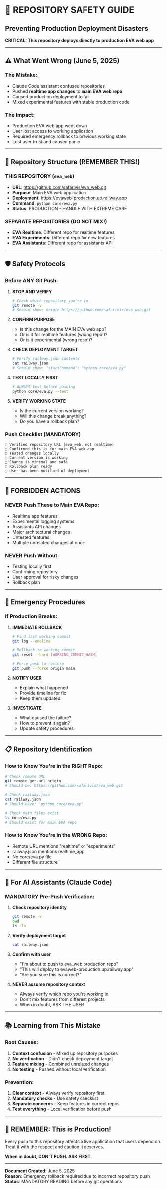 # 🚨 REPOSITORY SAFETY GUIDE
## Preventing Production Deployment Disasters

**CRITICAL: This repository deploys directly to production EVA web app**

---

## ⚠️ **What Went Wrong (June 5, 2025)**

### The Mistake:
- Claude Code assistant confused repositories
- Pushed **realtime app changes** to **main EVA web repo**
- Caused production deployment to fail
- Mixed experimental features with stable production code

### The Impact:
- Production EVA web app went down
- User lost access to working application
- Required emergency rollback to previous working state
- Lost user trust and caused panic

---

## 🎯 **Repository Structure (REMEMBER THIS!)**

### **THIS REPOSITORY** (`eva_web`)
- **URL**: https://github.com/safarivis/eva_web.git
- **Purpose**: Main EVA web application
- **Deployment**: https://evaweb-production.up.railway.app
- **Command**: `python core/eva.py`
- **Status**: PRODUCTION - HANDLE WITH EXTREME CARE

### **SEPARATE REPOSITORIES** (DO NOT MIX!)
- **EVA Realtime**: Different repo for realtime features
- **EVA Experiments**: Different repo for new features
- **EVA Assistants**: Different repo for assistants API

---

## 🛡️ **Safety Protocols**

### **Before ANY Git Push:**

1. **STOP AND VERIFY**
   ```bash
   # Check which repository you're in
   git remote -v
   # Should show: origin https://github.com/safarivis/eva_web.git
   ```

2. **CONFIRM PURPOSE**
   - Is this change for the MAIN EVA web app?
   - Or is it for realtime features (wrong repo!)?
   - Or is it experimental (wrong repo!)?

3. **CHECK DEPLOYMENT TARGET**
   ```bash
   # Verify railway.json contents
   cat railway.json
   # Should show: "startCommand": "python core/eva.py"
   ```

4. **TEST LOCALLY FIRST**
   ```bash
   # ALWAYS test before pushing
   python core/eva.py --test
   ```

5. **VERIFY WORKING STATE**
   - Is the current version working?
   - Will this change break anything?
   - Do you have a rollback plan?

### **Push Checklist (MANDATORY)**
```
□ Verified repository URL (eva_web, not realtime)
□ Confirmed this is for main EVA web app
□ Tested changes locally
□ Current version is working
□ Change is minimal and safe
□ Rollback plan ready
□ User has been notified of deployment
```

---

## 🚫 **FORBIDDEN ACTIONS**

### **NEVER Push These to Main EVA Repo:**
- Realtime app features
- Experimental logging systems
- Assistants API changes
- Major architectural changes
- Untested features
- Multiple unrelated changes at once

### **NEVER Push Without:**
- Testing locally first
- Confirming repository
- User approval for risky changes
- Rollback plan

---

## 🔧 **Emergency Procedures**

### **If Production Breaks:**
1. **IMMEDIATE ROLLBACK**
   ```bash
   # Find last working commit
   git log --oneline
   
   # Rollback to working commit
   git reset --hard [WORKING_COMMIT_HASH]
   
   # Force push to restore
   git push --force origin main
   ```

2. **NOTIFY USER**
   - Explain what happened
   - Provide timeline for fix
   - Keep them updated

3. **INVESTIGATE**
   - What caused the failure?
   - How to prevent it again?
   - Update safety procedures

---

## 📋 **Repository Identification**

### **How to Know You're in the RIGHT Repo:**
```bash
# Check remote URL
git remote get-url origin
# Should be: https://github.com/safarivis/eva_web.git

# Check railway.json
cat railway.json
# Should have: "python core/eva.py"

# Check main files exist
ls core/eva.py
# Should exist for main EVA repo
```

### **How to Know You're in the WRONG Repo:**
- Remote URL mentions "realtime" or "experiments"
- railway.json mentions realtime_app
- No core/eva.py file
- Different file structure

---

## 🎯 **For AI Assistants (Claude Code)**

### **MANDATORY Pre-Push Verification:**
1. **Check repository identity**
   ```bash
   git remote -v
   pwd
   ls -la
   ```

2. **Verify deployment target**
   ```bash
   cat railway.json
   ```

3. **Confirm with user**
   - "I'm about to push to eva_web production repo"
   - "This will deploy to evaweb-production.up.railway.app"
   - "Are you sure this is correct?"

4. **NEVER assume repository context**
   - Always verify which repo you're working in
   - Don't mix features from different projects
   - When in doubt, ASK THE USER

---

## 📚 **Learning from This Mistake**

### **Root Causes:**
1. **Context confusion** - Mixed up repository purposes
2. **No verification** - Didn't check deployment target
3. **Feature mixing** - Combined unrelated changes
4. **No testing** - Pushed without local verification

### **Prevention:**
1. **Clear context** - Always verify repository first
2. **Mandatory checks** - Use safety checklist
3. **Separate concerns** - Keep features in correct repos
4. **Test everything** - Local verification before push

---

## 🚨 **REMEMBER: This is Production!**

Every push to this repository affects a live application that users depend on. Treat it with the respect and caution it deserves.

**When in doubt, DON'T PUSH. ASK FIRST.**

---

**Document Created**: June 5, 2025  
**Reason**: Emergency rollback required due to incorrect repository push  
**Status**: MANDATORY READING before any git operations
